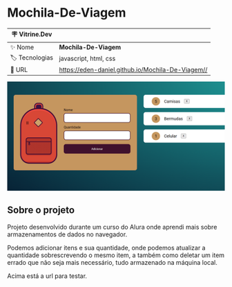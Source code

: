 # Mochila-De-Viagem

| :placard: Vitrine.Dev |     |
| -------------  | --- |
| :sparkles: Nome        | **Mochila-De-Viagem**
| :label: Tecnologias | javascript, html, css
| :rocket: URL         | https://eden-daniel.github.io/Mochila-De-Viagem//

<!-- Inserir imagem com a #vitrinedev ao final do link -->
![](https://raw.githubusercontent.com/Eden-Daniel/Mochila-De-Viagem/main/mochila%20cover.png)

## Sobre o projeto
Projeto desenvolvido durante um curso do Alura onde aprendi mais sobre armazenamentos de dados no navegador.

Podemos adicionar itens e sua quantidade, onde podemos atualizar a quantidade sobrescrevendo o mesmo item, a também como deletar um item errado que não seja mais necessário, tudo armazenado na máquina local.

Acima está a url para testar.
